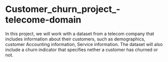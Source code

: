 # Customer_churn_project_-telecome-domain
In this project, we will work with a dataset from a telecom company that includes information about their customers, such as demographics, customer Accounting information, Service information. The dataset will also include a churn indicator that specifies nether a customer has churned or not.
